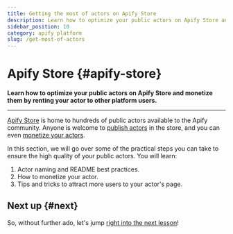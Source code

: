 ```yaml
---
title: Getting the most of actors on Apify Store
description: Learn how to optimize your public actors on Apify Store and monetize them by renting your actor to other platform users.
sidebar_position: 10
category: apify platform
slug: /get-most-of-actors
---
```


# Apify Store {#apify-store}

**Learn how to optimize your public actors on Apify Store and monetize them by renting your actor to other platform users.**

---

[Apify Store](https://apify.com/store) is home to hundreds of public actors available to the Apify community. Anyone is welcome to [publish actors](/platform/actors/publishing) in the store, and you can even [monetize your actors](https://get.apify.com/monetize-your-code).

In this section, we will go over some of the practical steps you can take to ensure the high quality of your public actors. You will learn:

1. Actor naming and README best practices.
2. How to monetize your actor.
3. Tips and tricks to attract more users to your actor's page.

## Next up {#next}

So, without further ado, let's jump [right into the next lesson](./naming_your_actor.md)!

